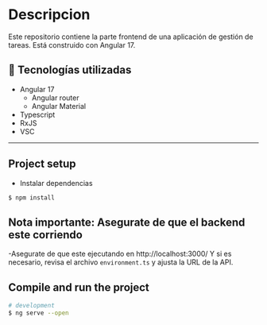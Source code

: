 # Descripcion 
Este repositorio contiene la parte frontend de una aplicación de gestión de tareas. Está construido con Angular 17.

## 🚀 Tecnologías utilizadas
- Angular 17
  - Angular router
  - Angular Material
- Typescript
- RxJS
- VSC

---

## Project setup
- Instalar dependencias
```bash
$ npm install
```

## Nota importante: Asegurate de que el backend este corriendo
-Asegurate de que este ejecutando en http://localhost:3000/ Y si es necesario, revisa el archivo `environment.ts` y ajusta la URL de la API.

## Compile and run the project

```bash
# development
$ ng serve --open 
```
